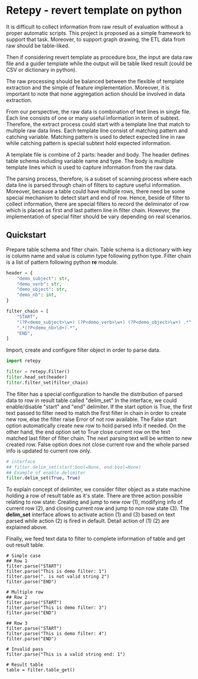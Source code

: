 # Retepy - revert template on python

It is difficult to collect information from raw result of evaluation
without a proper automatic scripts.
This project is proposed as a simple framework to support that task.
Moreover, to support graph drawing, the ETL data from raw should be table-liked.

Then if considering revert template as procedure box,
the input are data raw file and a guider template
while the output will be table liked result
(could be CSV or dictionary in python).

The raw processing should be balanced between
the flexible of template extraction and the simple of feature implementation.
Moreover, it is important to note that
none aggregation action should be involved in data extraction.

From our perspective, the raw data is combination of text lines in single file.
Each line consists of one or many useful information in term of subtext.
Therefore, the extract process could start with
a template line that match to multiple raw data lines.
Each template line consist of matching pattern and catching variable.
Matching pattern is used to detect expected line in raw
while catching pattern is special subtext hold expected information.

A template file is combine of 2 parts: header and body.
The header defines table schema including variable name and type.
The body is multiple template lines which is used to capture information
from the raw data.

The parsing process, therefore, is a subset of scanning process
where each data line is parsed through chain of filters
to capture useful information.
Moreover, because a table could have multiple rows,
there need be some special mechanism to detect start and end of row.
Hence, beside of filter to collect information,
there are special filters to record the deliminator of row
which is placed as first and last pattern line in filter chain.
However, the implementation of special filter should be vary
depending on real scenarios.

## Quickstart

Prepare table schema and filter chain.
Table schema is a dictionary with key is column name
and value is column type following python type.
Filter chain is a list of pattern following python **re** module.
```python
header = {
    "demo_subject": str,
    "demo_verb": str,
    "demo_object": str,
    "demo_nb": int,
}

filter_chain = [
    "START",
    "(?P<demo_subject>\w+) (?P<demo_verb>\w+) (?P<demo_object>\w+) .*",
    ".*(?P<demo_nb>\d+).*",
    "END",
]
```

Import, create and configure filter object in order to parse data.
```python
import retepy

filter = retepy.Filter()
filter.head_set(header)
filter.filter_set(filter_chain)
```

The filter has a special configuration to handle
the distribution of parsed data to row in result table called "delim_set"
In the interface, we could enable/disable "start" and "end" delimiter.
If the start option is True,
the first text passed to filter need to match the first filter in chain
in order to create new row, else the filter raise Error of not row available.
The False start option automatically create new row
to hold parsed info if needed.
On the other hand, the end option set to True close current row
on the text matched last filter of filter chain.
The next parsing text will be written to new created row.
False option does not close current row
and the whole parsed info is updated to current row only.
```python
# interface
## filter.delim_set(start:bool=None, end:bool=None)
## Example of enable delimiter
filter.delim_set(True, True)
```

To explain concept of delimiter, we consider filter object as a state machine
holding a row of result table as it's state.
There are three action possible relating to row state:
Creating and jump to new row (1), modifying info of current row (2),
and closing current row and jump to non row state (3).
The **delim_set** interface allows to activate action (1) and (3)
based on text parsed while action (2) is fired in default.
Detail action of (1) (2) are explained above.

Finally, we feed text data to filter to complete information of table
and get out result table.
```
# Simple case
## Row 1
filter.parse("START")
filter.parse("This is demo filter: 1")
filter.parse(". is not valid string 2")
filter.parse("END")

# Multiple row
## Row 2
filter.parse("START")
filter.parse("This is demo filter: 3")
filter.parse("END")

## Row 3
filter.parse("START")
filter.parse("This is demo filter: 4")
filter.parse("END")

# Invalid pass
filter.parse("This is a valid string end: 1")

# Result table
table = filter.table_get()
```
